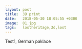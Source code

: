 ```yaml
---
layout: post
title:  3D print
date:   2018-05-30 18:05:55 +0300
image:  01.jpg
tags:   lostheritage,3d,lost
---
```


Test1, German paklace